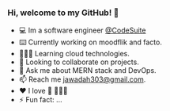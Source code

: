 ### Hi, welcome to my GitHub! 👋
* 💻 Im a software engineer [@CodeSuite](http://www.codesuite.org "@CodeSuite")
* ⌨️ Currently working on moodflik and facto.
* 👨🏽‍💻 Learning cloud technologies.
* 🤝 Looking to collaborate on projects.
* 💬 Ask me about MERN stack and DevOps.
* 📫 Reach me [jawadah303@gmail.com](mailto:jawadah303@gmail.com "jawadah303@gmail.com").
* ❤️ I love 🌳 🚴🏼‍♂️
* ⚡ Fun fact: ...
